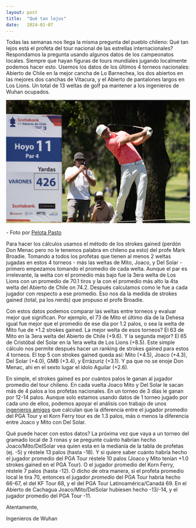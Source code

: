 ```yaml
---
layout: post
title:  "Qué tan lejos"
date:   2024-01-07
---
```


<p class="intro"><span class="dropcap"></span> Todas las semanas nos llega la misma pregunta del pueblo chileno: Qué tan lejos está el profeta del tour nacional de las estrellas internacionales? Respondamos la pregunta usando algunos datos de los campeonatos locales. Siempre que hayan figuras de tours mundiales jugando localmente podemos hacer esto. Usemos los datos de los últimos 4 torneos nacionales: Abierto de Chile en la mejor cancha de Lo Barnechea, los dos abiertos en las mejores dos canchas de Vitacura, y el Abierto de pantalones largos en Los Lions. Un total de 13 weltas de golf pa mantener a los ingenieros de Wuhan ocupados.</p>

<img src="/assets/img/mito.jpg" alt="Credit: pelotapasto.com" title="Credit: pelotapasto.com">
<p>- Foto por <a href="https://www.pelotapasto.com"> Pelota Pasto </a></p>

Para hacer los cálculos usamos el método de los strokes gained (perdón Don Menac pero no le tenemos palabra en chileno pa esto) del profe Mark Broadie. Tomando a todos los profetas que tienen al menos 2 weltas jugadas en estos 4 torneos - más las weltas de Mito, Joaco, y Del Solar - primero empezamos tomando el promedio de cada welta. Aunque el par es irrelevante, la welta con el promedio más bajo fue la 3era welta de Los Lions con un promedio de 70.1 tiros y la con el promedio más alto la 4ta welta del Abierto de Chile on 74.2. Después calculamos como le fue a cada jugador con respecto a ese promedio. Eso nos da la medida de strokes gained (total, pa los nerds) que propuso el profe Broadie. 

Con estos datos podemos comparar las weltas entre torneos y evaluar mejor qué significan. Por ejemplo, el 73 de Mito el último día de la Dehesa igual fue mejor que el promedio de ese día por 1.2 palos, o sea la welta de Mito fue de +1.2 strokes gained. La mejor welta de esos torneos? El 63 de Mito en la 3era welta del Abierto de Chile (+9.6). Y la segunda mejor? El 65 de Cristóbal del Solar en la 1era welta de Los Lions (+8.5). Este simple cálculo nos permite después hacer un ranking de strokes gained para estos 4 torneos. El top 5 con strokes gained queda así: Mito (+4.5), Joaco (+4.3), Del Solar (+4.0), GMB (+3.4), y Errázuriz (+3.1). Y pa que no se enoje Don Menac, ahi en el sexto lugar el ídolo Aguilar (+2.6). 

En simple, el strokes gained es por cuántos palos le ganan al jugador promedio del tour chileno. En cada vuelta Joaco Mito y Del Solar le sacan más de 4 palos a los profetas nacionales. En un torneo de 3 días le ganan por 12-14 palos. Aunque solo estamos usando datos de 1 torneo jugado por cada uno de ellos, podemos apoyar el análisis con trabajo de unos <a href="https://datagolf.com/comparing-pro-tours/">ingenieros amigos</a> que calculan que la diferencia entre el jugador promedio del PGA Tour y el Korn Ferry tour es de 1.3 palos, más o menos la diferencia entre Joaco y Mito con Del Solar.

Qué puede hacer con estos datos? La próxima vez que vaya a un torneo del gramado local de 3 ronas y se pregunte cuánto habrían hecho Joaco/Mito/DelSolar vea quien esta en la medianía de la tabla de profetas (ej. -5) y réstele 13 palos (hasta -18). Y si quiere saber cuánto habría hecho el jugador promedio del PGA Tour réstele 10 palos (Joaco y Mito tenían +1.0 strokes gained en el PGA Tour). O el jugador promedio del Korn Ferry, réstele 7 palos (hasta -12). O dicho de otra manera, si el profeta promedio local le tira 70, entonces el jugador <em>promedio</em> del PGA Tour habria hecho 66-67, el del KF Tour 68, y el del PGA Tour Latinoamérica/Canadá 69. En el Abierto de Cachagua Joaco/Mito/DelSolar hubiesen hecho -13/-14, y el jugador promedio del PGA Tour -11.

Atentamente,

Ingenieros de Wuhan
